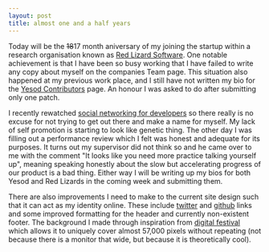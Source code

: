 ```yaml
---
layout: post
title: almost one and a half years
---
```


Today will be the <strike>18</strike>17 month aniversary of my joining the
startup within a research organisation known as [Red Lizard
Software](http://redlizards.com/).  One notable achievement is that I have been
so busy working that I have failed to write any copy about myself on the
companies Team page. This situation also happened at my previous work place, and
I still have not written my bio for the [Yesod
Contributors](http://www.yesodweb.com/page/contributors/) page. An honour I was
asked to do after submitting only one patch.

I recently rewatched [social networking for
developers](http://www.hanselman.com/blog/FoundVideoSocialNetworkingForDevelopersAndMakingYourBlogSuckLess.aspx)
so there really is no excuse for not trying to get out there and make a name for
myself. My lack of self promotion is starting to look like genetic thing. The
other day I was filling out a performance review which I felt was honest and
adequate for its purposes. It turns out my supervisor did not think so and he
came over to me with the comment "It looks like you need more practice talking
yourself up", meaning speaking honestly about the slow but accelerating progress
of our product is a bad thing. Either way I will be writing up my bios for both
Yesod and Red Lizards in the coming week and submitting them.

There are also improvements I need to make to the current site design such that
it can act as my identity online. These include
[twitter](http://twitter.com/barrkmadley) and
[github](http://github.com/barkmadley) links and some improved formatting for the
header and currently non-existent footer. The background I made through
inspiration from [digital
festival](http://designfestival.com/the-cicada-principle-and-why-it-matters-to-web-designers/)
which allows it to uniquely cover almost 57,000 pixels without repeating (not
because there is a monitor that wide, but because it is theoretically cool).

